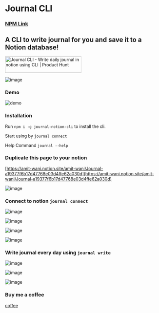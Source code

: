 # Journal CLI

### [NPM Link](https://www.npmjs.com/package/journal-notion-cli)

## A CLI to write journal for you and save it to a Notion database!

<a href="https://www.producthunt.com/posts/journal-cli?utm_source=badge-featured&utm_medium=badge&utm_souce=badge-journal&#0045;cli" target="_blank"><img src="https://api.producthunt.com/widgets/embed-image/v1/featured.svg?post_id=337932&theme=light" alt="Journal&#0032;CLI - Write&#0032;daily&#0032;journal&#0032;in&#0032;notion&#0032;using&#0032;CLI | Product Hunt" style="width: 250px; height: 54px;" width="250" height="54" /></a>

![image](https://user-images.githubusercontent.com/12975481/159121193-9ffe743c-352e-48c4-b43b-a577190ae658.png)

### Demo

![demo](https://media4.giphy.com/media/ZffqaXilCMlfEKH3ZF/giphy.gif?cid=790b7611cf19c040cd8a20ff11c61e62745969f1cccfbc7b&rid=giphy.gif&ct=g)

### Installation

Run `npm i -g journal-notion-cli` to install the cli.

Start using by `journal connect`

Help Command `journal --help`

### Duplicate this page to your notion

[https://amit-wani.notion.site/amit-wani/Journal-a19377f6b17d47768e03d4ffe62a030d](https://amit-wani.notion.site/amit-wani/Journal-a19377f6b17d47768e03d4ffe62a030d)

![image](https://user-images.githubusercontent.com/12975481/159122439-d5a9aa76-0648-441d-8376-ab9262108b38.png)

### Connect to notion `journal connect`

![image](https://user-images.githubusercontent.com/12975481/159121300-df0be909-9ec9-4ab8-82e1-ef669eee0d20.png)

![image](https://user-images.githubusercontent.com/12975481/159121314-9396644f-e288-4334-8640-1317af6b671d.png)

![image](https://user-images.githubusercontent.com/12975481/159121372-95cf0824-7cba-40b9-a876-7eea6737b51b.png)

![image](https://user-images.githubusercontent.com/12975481/159121402-31dac731-6139-41af-a8a5-d4653b5ae395.png)

### Write journal every day using `journal write`

![image](https://user-images.githubusercontent.com/12975481/159121444-939ed87b-1ae1-412d-955e-c8bc1a8327bb.png)

![image](https://user-images.githubusercontent.com/12975481/159121477-b0809f0b-205c-449c-8239-54d984986350.png)

![image](https://user-images.githubusercontent.com/12975481/159121481-fa9020b0-aff2-4449-9df7-af869410461a.png)

### Buy me a coffee
[coffee](https://www.buymeacoffee.com/mtwn105)

